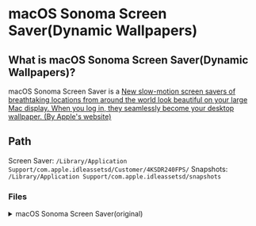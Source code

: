 # macOS Sonoma Screen Saver(Dynamic Wallpapers)

## What is macOS Sonoma Screen Saver(Dynamic Wallpapers)?

macOS Sonoma Screen Saver is a [New slow-motion screen savers of breathtaking locations from around the world look beautiful on your large Mac display. When you log in, they seamlessly become your desktop wallpaper. (By Apple's website)](https://www.apple.com/macos/sonoma/)

## Path

Screen Saver: `/Library/Application Support/com.apple.idleassetsd/Customer/4KSDR240FPS/`
Snapshots: `/Library/Application Support/com.apple.idleassetsd/snapshots`

### Files

<details>

<summary>macOS Sonoma Screen Saver(original)</summary>
| File name | Snapshot | Title | Category | Link(YouTube) | Link(Apple) |
| --------- | -------- | ----- | -------- | ------------- | ----------- |
| FE876489-CBD5-479B-A8F0-1B67F0741CEA.mov | snapshot/FE876489-CBD5-479B-A8F0-1B67F0741CEA.jpg | Sonoma Horizon | Landscape | t | e |
| 94DAB450-A650-4DFC-99B2-A0F0D8AD6649.mov | snapshot/94DAB450-A650-4DFC-99B2-A0F0D8AD6649.jpg | Sonoma Evening | Landscape | t | e |
| 097CA871-A1C2-40F7-97F0-EFAABF555BBC.mov | snapshot/097CA871-A1C2-40F7-97F0-EFAABF555BBC.jpg | Sonoma Clouds | Landscape | t | e |
| C3C48B18-E4AE-4A62-877D-0B0D74CDC9E0.mov | snapshot/C3C48B18-E4AE-4A62-877D-0B0D74CDC9E0.jpg | Sonoma from Above | Landscape | t | e |
| 12718607-0FE6-4B8C-B571-A320CDD67897.mov | snapshot/12718607-0FE6-4B8C-B571-A320CDD67897.jpg | Sonoma River | Landscape | t | e |
| F390FE3B-FA61-483D-BADC-2447F89951BA.mov | snapshot/F390FE3B-FA61-483D-BADC-2447F89951BA.jpg | California's Temblor Range | Landscape | t | e |
| 4A3590EC-FF30-41E7-85FE-210FF6112917.mov | snapshot/4A3590EC-FF30-41E7-85FE-210FF6112917.jpg | California's Carrizo Plain | Landscape | t | e |
| 473C2FDC-0B75-497A-B1FE-AA1863C9C885.mov | snapshot/473C2FDC-0B75-497A-B1FE-AA1863C9C885.jpg | California Wildflowers | Landscape | t | e |
| AA5E82B9-289A-480C-A14B-242989107275.mov | snapshot/AA5E82B9-289A-480C-A14B-242989107275.jpg | Redwoods from Above | Landscape | t | e |
| 97447D85-960C-4B2A-A101-048284D95853.mov | snapshot/97447D85-960C-4B2A-A101-048284D95853.jpg | Redwoods River | Landscape | t | e |
| 8A57476A-E177-4AAD-B317-643F681584E1.mov | snapshot/8A57476A-E177-4AAD-B317-643F681584E1.jpg | Oregon Sunset | Landscape | t | e |
| 15A8BC97-45AC-45DC-9AF9-313808C578BC.mov | snapshot/15A8BC97-45AC-45DC-9AF9-313808C578BC.jpg | Oregon Coastline | Landscape | t | e |
| AB7FC3C3-8853-45CD-AB6E-89F0985C2922.mov | snapshot/AB7FC3C3-8853-45CD-AB6E-89F0985C2922.jpg | Utah Evening | Landscape | t | e |
| 47BC0599-72E7-43C4-8BE1-CBCE2432E2A5.mov | snapshot/47BC0599-72E7-43C4-8BE1-CBCE2432E2A5.jpg | Arizona's Coal Mine Canyon | Landscape | t | e |
| D759828B-4BAB-456B-AD75-225BA238F925.mov | snapshot/D759828B-4BAB-456B-AD75-225BA238F925.jpg | Utah's Lake Powell | Landscape | t | e |
| 7530C83C-8F7B-42C6-BB71-5FA2ED070BEC.mov | snapshot/7530C83C-8F7B-42C6-BB71-5FA2ED070BEC.jpg | Utah's Cathedral Canyon | Landscape | t | e |
| A168628E-11EE-4456-AD66-E7E3E47D1B21.mov | snapshot/A168628E-11EE-4456-AD66-E7E3E47D1B21.jpg | Utah's Olympia Bar | Landscape | t | e |
| 100858D2-FE01-4B70-8E2D-3FCF20AFE6B5.mov | snapshot/100858D2-FE01-4B70-8E2D-3FCF20AFE6B5.jpg | Utah's Monument Valley | Landscape | t | e |
| 1A17ED86-9E0D-4DF2-8CF3-5AB5DB67A348.mov | snapshot/1A17ED86-9E0D-4DF2-8CF3-5AB5DB67A348.jpg | Utah's Factory Butte | Landscape | t | e |
| 8002C4C8-C611-4894-A068-3D3A3C03472A.mov | snapshot/8002C4C8-C611-4894-A068-3D3A3C03472A.jpg | Grand Canyon River Valley | Landscape | t | e |
| E334A6D2-7145-47C8-9B00-C20DED08B2D5.mov | snapshot/E334A6D2-7145-47C8-9B00-C20DED08B2D5.jpg | Grand Canyon Evening | Landscape| t | e |
| F9F918CD-E15F-4F01-A326-84A44650C5C9.mov | snapshot/F9F918CD-E15F-4F01-A326-84A44650C5C9.jpg | Grand Canyon Sunset | Landscape | t | e |
| AE0115AE-C53B-4DB9-B12F-CA4B7B630CC9.mov | snapshot/AE0115AE-C53B-4DB9-B12F-CA4B7B630CC9.jpg | Grand Canyon Sediment | Landscape | t | e |
| DD266E1F-5DF2-4CDB-A2EB-26CE35664657.mov | snapshot/DD266E1F-5DF2-4CDB-A2EB-26CE35664657.jpg | Grand Canyon from Above | Landscape | t | e |
| DDE50C77-B7CB-4488-9EB1-D1B13BF21FFE.mov | snapshot/DDE50C77-B7CB-4488-9EB1-D1B13BF21FFE.jpg | Iceland Glacier | Landscape | t | e |
| 2F17FCCE-6CCA-4AFA-A08A-C50BF9812DA5.mov | snapshot/2F17FCCE-6CCA-4AFA-A08A-C50BF9812DA5.jpg | Iceland Snow Caps | Landscape | t | e |
| 8ACF5D77-B22C-416F-B12A-72FB35E2834F.mov | snapshot/8ACF5D77-B22C-416F-B12A-72FB35E2834F.jpg | Iceland Fjord from Above | Landscape | t | e |
| E54D5AFE-F362-4D48-A20D-F2C21D2B5330.mov | snapshot/E54D5AFE-F362-4D48-A20D-F2C21D2B5330.jpg | Iceland Fjord | Landscape | t | e |
| 8590D0C5-E344-4FAC-A39A-FD7BC652AEDA.mov | snapshot/8590D0C5-E344-4FAC-A39A-FD7BC652AEDA.jpg | Iceland Coast | Landscape | t | e |
| D7950C0A-27B9-4034-AB5B-EDB89D41341A.mov | snapshot/D7950C0A-27B9-4034-AB5B-EDB89D41341A.jpg | Iceland Lake | Landscape | t | e |
| F9518D54-04A7-4793-8666-CFC114D73CE5.mov | snapshot/F9518D54-04A7-4793-8666-CFC114D73CE5.jpg | Iceland Riverbed | Landscape | t | e |
| 5C987900-AD53-469C-8210-CABBCCDDFCAE.mov | snapshot/5C987900-AD53-469C-8210-CABBCCDDFCAE.jpg | Patagonia Mountain | Landscape | t | e |
| B004358B-5A27-42E5-B49E-93FC100B2371.mov | snapshot/B004358B-5A27-42E5-B49E-93FC100B2371.jpg | Patagonia Lake | Landscape | t | e |
| E5D58CC2-3C52-4206-9DA2-427DC88B5896.mov | snapshot/E5D58CC2-3C52-4206-9DA2-427DC88B5896.jpg | Patagonia Range | Landscape | t | e |
| 25A6CFB2-3570-4448-B114-244A4E454B7A.mov | snapshot/25A6CFB2-3570-4448-B114-244A4E454B7A.jpg | Patagonia River | Landscape | t | e |
| EE01F02D-1413-436C-AB05-410F224A5B7B.mov | snapshot/EE01F02D-1413-436C-AB05-410F224A5B7B.jpg | Greenland Evening | Landscape | t | e |
| 2F52E34C-39D4-4AB1-9025-8F7141FAA720.mov | snapshot/2F52E34C-39D4-4AB1-9025-8F7141FAA720.jpg | Greenland Coast | | Landscape | |
| B8F204CE-6024-49AB-85F9-7CA2F6DCD226.mov | snapshot/B8F204CE-6024-49AB-85F9-7CA2F6DCD226.jpg | Greenland Glacier | Landscape | t | e |
| E487C6EF-B3FB-427B-A2BE-8CBA60F902F0.mov | snapshot/E487C6EF-B3FB-427B-A2BE-8CBA60F902F0.jpg | Yosemite Clouds | | Landscape | |
| E5799A24-1949-4E66-A17B-B5EB05F28C5D.mov | snapshot/E5799A24-1949-4E66-A17B-B5EB05F28C5D.jpg | Yosemite Silhouette | Landscape | t | e |
| DAD82DCE-F3AE-4AEC-8A79-1694D412FC0A.mov | snapshot/DAD82DCE-F3AE-4AEC-8A79-1694D412FC0A.jpg | Yosemite from Above | Landscape | t | e |
| E540DEE6-4C40-42C8-9CCC-D4CB0FAD7D7B.mov | snapshot/E540DEE6-4C40-42C8-9CCC-D4CB0FAD7D7B.jpg | Yosemite Horizon | Landscape | t | e |
| 8D04D70F-738B-441D-8D43-AF46B2BF8062.mov | snapshot/8D04D70F-738B-441D-8D43-AF46B2BF8062.jpg | Yosemite Snow Caps | Landscape | t | e |
| 81CA5ACD-E682-4D8B-A948-0F147EB6ED4F.mov | snapshot/81CA5ACD-E682-4D8B-A948-0F147EB6ED4F.jpg | Yosemite Mountains | Landscape | t | e |
| 4109D42A-D717-46A7-A9A2-FE53A82B25C0.mov | snapshot/4109D42A-D717-46A7-A9A2-FE53A82B25C0.jpg | Yosemite Valley | Landscape | t | e |
| 044AD56C-A107-41B2-90CC-E60CCACFBCF5.mov | snapshot/044AD56C-A107-41B2-90CC-E60CCACFBCF5.jpg | China Silhouette | Landscape | t | e |
| 22162A9B-DB90-4517-867C-C676BC3E8E95.mov | snapshot/22162A9B-DB90-4517-867C-C676BC3E8E95.jpg | China's Great Wall | Landscape | t | e |
| 9CCB8297-E9F5-4699-AE1F-890CFBD5E29C.mov | snapshot/9CCB8297-E9F5-4699-AE1F-890CFBD5E29C.jpg | China Paddy Field | Landscape | t | e |
| B876B645-3955-420E-99DF-60139E451CF3.mov | snapshot/B876B645-3955-420E-99DF-60139E451CF3.jpg | China Mountains | Landscape | t | e |
| D5E76230-81A3-4F65-A1BA-51B8CADED625.mov | snapshot/D5E76230-81A3-4F65-A1BA-51B8CADED625.jpg | China Mountain Cliffs | Landscape | t | e |
| F0236EC5-EE72-4058-A6CE-1F7D2E8253BF.mov | snapshot/F0236EC5-EE72-4058-A6CE-1F7D2E8253BF.jpg | China's Great Wall Daylight | Landscape | t | e |
| 258A6797-CC13-4C3A-AB35-4F25CA3BF474.mov | snapshot/258A6797-CC13-4C3A-AB35-4F25CA3BF474.jpg | Hawaii Clouds Light | Landscape | t | e |
| 12E0343D-2CD9-48EA-AB57-4D680FB6D0C7.mov | snapshot/12E0343D-2CD9-48EA-AB57-4D680FB6D0C7.jpg | Hawaii Coastline | Landscape | t | e |
| 3D729CFC-9000-48D3-A052-C5BD5B7A6842.mov | snapshot/3D729CFC-9000-48D3-A052-C5BD5B7A6842.jpg | Hawaii Ocean | Landscape | t | e |
| 499995FA-E51A-4ACE-8DFD-BDF8AFF6C943.mov | snapshot/499995FA-E51A-4ACE-8DFD-BDF8AFF6C943.jpg | Hawaii Valley | Landscape | t | e |
| 82BD33C9-B6D2-47E7-9C42-AA3B7758921A.mov | snapshot/82BD33C9-B6D2-47E7-9C42-AA3B7758921A.jpg | Hawaii Clouds Dark | Landscape | t | e |
| E161929C-0819-4BC2-8359-550C081C7D54.mov | snapshot/E161929C-0819-4BC2-8359-550C081C7D54.jpg | Scotland Castle | Landscape | t | e |
| 0C747C29-4BF8-43F6-A5CC-2E012E555341.mov | snapshot/0C747C29-4BF8-43F6-A5CC-2E012E555341.jpg | Scotland Coast | Landscape | t | e |
| 3954A7C4-51EC-4ABC-ABA3-6757AC91C7CF.mov | snapshot/3954A7C4-51EC-4ABC-ABA3-6757AC91C7CF.jpg | Scotland Lake| | Landscape | |
| 001C94AE-2BA4-4E77-A202-F7DE60E8B1C8.mov | snapshot/001C94AE-2BA4-4E77-A202-F7DE60E8B1C8.jpg | Liwa Dune Fields| Landscape | t | e |
| AFA22C08-A486-4CE8-9A13-E355B6C38559.mov | snapshot/AFA22C08-A486-4CE8-9A13-E355B6C38559.jpg | Liva Horizon | Landscape | t | e |
| 00BA71CD-2C54-415A-A68A-8358E677D750.mov | snapshot/00BA71CD-2C54-415A-A68A-8358E677D750.jpg | Dubai Skyline | Cityscape | t | e |
| 9680B8EB-CE2A-4395-AF41-402801F4D6A6.mov | snapshot/9680B8EB-CE2A-4395-AF41-402801F4D6A6.jpg | Dubai Night | Cityscape | t | e |
| 3FFA2A97-7D28-49EA-AA39-5BC9051B2745.mov | snapshot/3FFA2A97-7D28-49EA-AA39-5BC9051B2745.jpg | Dubai Creek | Cityscape | t | e |
| 876D51F4-3D78-4221-8AD2-F9E78C0FD9B9.mov | snapshot/876D51F4-3D78-4221-8AD2-F9E78C0FD9B9.jpg | Dubai from Above | Cityscape | t | e |
| E991AC0C-F272-44D8-88F3-05F44EDFE3AE.mov | snapshot/E991AC0C-F272-44D8-88F3-05F44EDFE3AE.jpg | Dubai Creek Harbor | Cityscape | t | e |
| 35693AEA-F8C4-4A80-B77D-C94B20A68956.mov | snapshot/35693AEA-F8C4-4A80-B77D-C94B20A68956.jpg | Los Angeles Overpass | Cityscape | t | e |
| 92E48DE9-13A1-4172-B560-29B4668A87EE.mov | snapshot/92E48DE9-13A1-4172-B560-29B4668A87EE.jpg | Los Angeles Beach | Cityscape | t | e |
| CE279831-1CA7-4A83-A97B-FF1E20234396.mov | snapshot/CE279831-1CA7-4A83-A97B-FF1E20234396.jpg | Los Angeles Airport | Cityscape | t | e |
| 89B1643B-06DD-4DEC-B1B0-774493B0F7B7.mov | snapshot/89B1643B-06DD-4DEC-B1B0-774493B0F7B7.jpg | Los Angeles Sunset | Cityscape | t | e |
| EC67726A-8212-4C5E-83CF-8412932740D2.mov | snapshot/EC67726A-8212-4C5E-83CF-8412932740D2.jpg | Los Angeles Hills | Cityscape | t | e |
| F5804DD6-5963-40DA-9FA0-39C0C6E6DEF9.mov | snapshot/F5804DD6-5963-40DA-9FA0-39C0C6E6DEF9.jpg | Los Angeles Night | Cityscape | t | e |
| F604AF56-EA77-4960-AEF7-82533CC1A8B3.mov | snapshot/F604AF56-EA77-4960-AEF7-82533CC1A8B3.jpg | London Evening | Cityscape | t | e |
| 58754319-8709-4AB0-8674-B34F04E7FFE2.mov | snapshot/58754319-8709-4AB0-8674-B34F04E7FFE2.jpg | London Skyline | Cityscape | t | e |
| 7F4C26C2-67C2-4C3A-8F07-8A7BF6148C97.mov | snapshot/7F4C26C2-67C2-4C3A-8F07-8A7BF6148C97.jpg | London Thames | Cityscape | t | e |
| A5AAFF5D-8887-42BB-8AFD-867EF557ED85.mov | snapshot/A5AAFF5D-8887-42BB-8AFD-867EF557ED85.jpg | London from Above | Cityscape | t | e |
| 44166C39-8566-4ECA-BD16-43159429B52F.mov | snapshot/44166C39-8566-4ECA-BD16-43159429B52F.jpg | New York Night | Cityscape | t | e |
| 840FE8E4-D952-4680-B1A7-AC5BACA2C1F8.mov | snapshot/840FE8E4-D952-4680-B1A7-AC5BACA2C1F8.jpg | New York Midtown | Cityscape | t | e |
| 3BA0CFC7-E460-4B59-A817-B97F9EBB9B89.mov | snapshot/3BA0CFC7-E460-4B59-A817-B97F9EBB9B89.jpg | New York from Above | Cityscape | t | e |
| 640DFB00-FBB9-45DA-9444-9F663859F4BC.mov | snapshot/640DFB00-FBB9-45DA-9444-9F663859F4BC.jpg | New York Skyline | Cityscape | t | e |
| 29BDF297-EB43-403A-8719-A78DA11A2948.mov | snapshot/29BDF297-EB43-403A-8719-A78DA11A2948.jpg | San Francisco Evening | Cityscape | t | e |
| 72B4390D-DF1D-4D51-B179-229BBAEFFF2C.mov | snapshot/72B4390D-DF1D-4D51-B179-229BBAEFFF2C.jpg | San Francisco's Gold Gate Bridge | Cityscape | t | e |
| 4AD99907-9E76-408D-A7FC-8429FF014201.mov | snapshot/4AD99907-9E76-408D-A7FC-8429FF014201.jpg | San Francisco's Ferry Building | Cityscape | t | e |
| 3E94AE98-EAF2-4B09-96E3-452F46BC114E.mov | snapshot/3E94AE98-EAF2-4B09-96E3-452F46BC114E.jpg | San Francisco Night | Cityscape | t | e |
| 85CE77BF-3413-4A7B-9B0F-732E96229A73.mov | snapshot/85CE77BF-3413-4A7B-9B0F-732E96229A73.jpg | San Francisco Skyline | Cityscape| t | e |
| DE851E6D-C2BE-4D9F-AB54-0F9CE994DC51.mov | snapshot/DE851E6D-C2BE-4D9F-AB54-0F9CE994DC51.jpg | San Francisco Bay | Cityscape | t | e |
| EE533FBD-90AE-419A-AD13-D7A60E2015D6.mov | snapshot/EE533FBD-90AE-419A-AD13-D7A60E2015D6.jpg | San Francisco Fog | Cityscape | t | e |
| FE8E1F9D-59BA-4207-B626-28E34D810D0A.mov | snapshot/FE8E1F9D-59BA-4207-B626-28E34D810D0A.jpg | Hong Kong Harbor | Cityscape | t | e |
| 024891DE-B7F6-4187-BFE0-E6D237702EF0.mov | snapshot/024891DE-B7F6-4187-BFE0-E6D237702EF0.jpg | Hong Kong Skyline | Cityscape | t | e |
| C8559883-6F3E-4AF2-8960-903710CD47B7.mov | snapshot/C8559883-6F3E-4AF2-8960-903710CD47B7.jpg | Hong Kong Horizon | Cityscape | t | e |
| E99FA658-A59A-4A2D-9F3B-58E7BDC71A9A.mov | snapshot/E99FA658-A59A-4A2D-9F3B-58E7BDC71A9A.jpg | Hong Kong Night | Cityscape | t | e |
| C7AD3D0A-7EDF-412C-A237-B3C9D27381A1.mov | snapshot/C7AD3D0A-7EDF-412C-A237-B3C9D27381A1.jpg | Alaskan Jellies Light | Underwater | t | e |
| C6DC4E54-1130-44F8-AF6F-A551D8E8A181.mov | snapshot/C6DC4E54-1130-44F8-AF6F-A551D8E8A181.jpg | Alaskan Jellies Dark | Underwater | t | e |
| 27A37B0F-738D-4644-A7A4-E33E7A6C1175.mov | snapshot/27A37B0F-738D-4644-A7A4-E33E7A6C1175.jpg | California Dolphin Pod | Underwater | t | e |
| EB3F48E7-D30F-4079-858F-1A61331D5026.mov | snapshot/EB3F48E7-D30F-4079-858F-1A61331D5026.jpg | California Kelp Forest | Underwater | t | e |
| 8C31B06F-91A4-4F7C-93ED-56146D7F48B9.mov | snapshot/8C31B06F-91A4-4F7C-93ED-56146D7F48B9.jpg | Tahiti Coast | Underwater | t | e |
| 149E7795-DBDA-4F5D-B39A-14712F841118.mov | snapshot/149E7795-DBDA-4F5D-B39A-14712F841118.jpg | Tahiti Waves Mist | Underwater | t | e |
| 83C65C90-270C-4490-9C69-F51FE03D7F06.mov | snapshot/83C65C90-270C-4490-9C69-F51FE03D7F06.jpg | Seal Pod | Underwater | t | e |
| F07CC61B-30FC-4614-BDAD-3240B61F6793.mov | snapshot/F07CC61B-30FC-4614-BDAD-3240B61F6793.jpg | Palau Coral Colors | Underwater | t | e |
| 2B30E324-E4FF-4CC1-BA45-A958C2D2B2EC.mov | snapshot/2B30E324-E4FF-4CC1-BA45-A958C2D2B2EC.jpg | Barracuda Battery | Underwater | t | e |
| BA4ECA11-592F-4727-9221-D2A32A16EB28.mov | snapshot/BA4ECA11-592F-4727-9221-D2A32A16EB28.jpg | Palau Jellies Dark | Underwater | t | e |
| EC3DC957-D4C2-4732-AACE-7D0C0F390EC8.mov | snapshot/EC3DC957-D4C2-4732-AACE-7D0C0F390EC8.jpg | Palau Jellies Light | Underwater | t | e |
| E580E5A5-0888-4BE8-A4CA-F74A18A643C3.mov | snapshot/E580E5A5-0888-4BE8-A4CA-F74A18A643C3.jpg | Palau Jellies Blue | Underwater | t | e |
| DD47D8E1-CB66-4C12-BFEA-2ADB0D8D1E2E.mov | snapshot/DD47D8E1-CB66-4C12-BFEA-2ADB0D8D1E2E.jpg | Humpback Whale | Underwater | t | e |
| 537A4DAB-83B0-4B66-BCD1-05E5DBB4A268.mov | snapshot/537A4DAB-83B0-4B66-BCD1-05E5DBB4A268.jpg | Jack School | Underwater | t | e |
| CE9B5D5B-B6E7-47C5-8C04-59BF182E98FB.mov | snapshot/CE9B5D5B-B6E7-47C5-8C04-59BF182E98FB.jpg | Costa Rica Dolphin Pod | Underwater | t | e |
| 687D03A2-18A5-4181-8E85-38F3A13409B9.mov | snapshot/687D03A2-18A5-4181-8E85-38F3A13409B9.jpg | Bumpheads | Underwater | t | e |
| 58C75C62-3290-47B8-849C-56A583173570.mov | snapshot/58C75C62-3290-47B8-849C-56A583173570.jpg | Cownose Rays | Underwater | t | e |
| 3716DD4B-01C0-4F5B-8DD6-DB771EC472FB.mov | snapshot/3716DD4B-01C0-4F5B-8DD6-DB771EC472FB.jpg | Gray Reef Sharks | Underwater | t | e |
| 6143116D-03BB-485E-864E-A8CF58ACF6F1.mov | snapshot/6143116D-03BB-485E-864E-A8CF58ACF6F1.jpg | Kelp Dark | Underwater | t | e |
| 82175C1F-153C-4EC8-AE37-2860EA828004.mov | snapshot/82175C1F-153C-4EC8-AE37-2860EA828004.jpg | Red Sea Coral from Above | Underwater | t | e |
| 581A4F1A-2B6D-468C-A1BE-6F473F06D10B.mov | snapshot/581A4F1A-2B6D-468C-A1BE-6F473F06D10B.jpg | Sea Stars | Underwater | t | e |
| F439B0A7-D18C-4B14-9681-6520E6A74FE9.mov | snapshot/F439B0A7-D18C-4B14-9681-6520E6A74FE9.jpg | Middle East | Earth | t | e |
| 2F72BC1E-3D76-456C-81EB-842EBA488C27.mov | snapshot/2F72BC1E-3D76-456C-81EB-842EBA488C27.jpg | North Africa | Earth | t | e |
| 4F881F8B-A7D9-4FDB-A917-17BF6AC5A589.mov | snapshot/4F881F8B-A7D9-4FDB-A917-17BF6AC5A589.jpg | Caribbean | Earth | t | e |
| 03EC0F5E-CCA8-4E0A-9FEC-5BD1CE151182.mov | snapshot/03EC0F5E-CCA8-4E0A-9FEC-5BD1CE151182.jpg | Antarctica's Southern Lights | Earth | t | e |
| 64D11DAB-3B57-4F14-AD2F-E59A9282FA44.mov | snapshot/64D11DAB-3B57-4F14-AD2F-E59A9282FA44.jpg | North Atlantic | Earth | t | e |
| 7C643A39-C0B2-4BA0-8BC2-2EAA47CC580E.mov | snapshot/7C643A39-C0B2-4BA0-8BC2-2EAA47CC580E.jpg | Europe Night | Earth | t | e |
| D5CFB2FF-5F8C-4637-816B-3E42FC1229B8.mov | snapshot/D5CFB2FF-5F8C-4637-816B-3E42FC1229B8.jpg | Caribbean Islands | Earth | t | e |
| 1088217C-1410-4CF7-BDE9-8F573A4DBCD9.mov | snapshot/1088217C-1410-4CF7-BDE9-8F573A4DBCD9.jpg | Caribbean Sea | Earth | t | e |
| 63C042F0-90EF-4A95-B7CC-CC9A64BF8421.mov | snapshot/63C042F0-90EF-4A95-B7CC-CC9A64BF8421.jpg | West Africa | Earth | t | e |
| 009BA758-7060-4479-8EE8-FB9B40C8FB97.mov | snapshot/009BA758-7060-4479-8EE8-FB9B40C8FB97.jpg | East Asia | Earth | t | e |
| E5DB138A-F04E-4619-B896-DE5CB538C534.mov | snapshot/E5DB138A-F04E-4619-B896-DE5CB538C534.jpg | Southern Europe Night | Earth | t | e |
| A837FA8C-C643-4705-AE92-074EFDD067F7.mov | snapshot/A837FA8C-C643-4705-AE92-074EFDD067F7.jpg | Africa | Earth | t | e |
| B1B5DDC5-73C8-4920-8133-BACCE38A08DE.mov | snapshot/B1B5DDC5-73C8-4920-8133-BACCE38A08DE.jpg | New York | Earth | t | e |
| 737E9E24-49BE-4104-9B72-F352DE1AD2BF.mov | snapshot/737E9E24-49BE-4104-9B72-F352DE1AD2BF.jpg | North America Aurora | Earth | t | e |
| 3C4678E4-4D3D-4A40-8817-77752AEA62EB.mov | snapshot/3C4678E4-4D3D-4A40-8817-77752AEA62EB.jpg | Nile Delta | Earth | t | e |
| 7719B48A-2005-4011-9280-2F64EEC6FD91.mov | snapshot/7719B48A-2005-4011-9280-2F64EEC6FD91.jpg | Southern California | Earth | t | e |
| 78911B7E-3C69-47AD-B635-9C2486F6301D.mov | snapshot/78911B7E-3C69-47AD-B635-9C2486F6301D.jpg | New Zealand | Earth | t | e |
| E556BBC5-D0A0-4DB1-AC77-BC76E4A526F4.mov | snapshot/E556BBC5-D0A0-4DB1-AC77-BC76E4A526F4.jpg | Sahara | Earth | t | e |
| 87060EC2-D006-4102-98CC-3005C68BB343.mov | snapshot/87060EC2-D006-4102-98CC-3005C68BB343.jpg | South Africa | Earth | t | e |
| 6324F6EB-E0F1-468F-AC2E-A983EBDDD53B.mov | snapshot/6324F6EB-E0F1-468F-AC2E-A983EBDDD53B.jpg | China Night | Earth | t | e |
| 12318CCB-3F78-43B7-A854-EFDCCE5312CD.mov | snapshot/12318CCB-3F78-43B7-A854-EFDCCE5312CD.jpg | California | Earth | t | e |
| 81337355-E156-4242-AAF4-711768D30A54.mov | snapshot/81337355-E156-4242-AAF4-711768D30A54.jpg | Australia | Earth | t | e |

</details>
